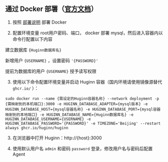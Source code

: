 ## 通过 Docker 部署（[官方文档](https://github.com/huginn/huginn/blob/master/doc/docker/install.md)）

1. 按照 [部署说明](https://docs.docker.com/get-docker/) 部署 Docker

2. 配置环境变量 root用户密码、端口， docker 部署 mysql，然后进入容器内以命令行配置以下内容

建立数据库 `{Huginn数据库名}`

新增用户 `{USERNAME}` ，设置密码 `'{PASSWORD}'`

提前为数据库的用户 `{USERNAME}` 授予读写权限

3. 使用以下命令配置环境变量并启动 Huginn 容器（国内环境请使用镜像源替代 `ghcr.io/` ）：

```
sudo docker run --name {需设定的Huginn容器名称} --network deployment -p {需映射到的本机端口}:3000 -e HUGINN_DATABASE_ADAPTER={mysql版本} -e HUGINN_DATABASE_HOST={mysql容器名称} -e HUGINN_DATABASE_PORT={mysql容器映射到的本地端口} -e HUGINN_DATABASE_NAME={Huginn数据库名} -e HUGINN_DATABASE_USERNAME={USERNAME} -e HUGINN_DATABASE_PASSWORD='{PASSWORD}' -e TIMEZONE='Beijing' --restart always ghcr.io/huginn/huginn
```

3. 在浏览器中打开 Huginn：http://{host}:3000

4. 使用默认用户名 `admin` 和密码 `password` 登录，修改用户名与密码后配置 Agent
